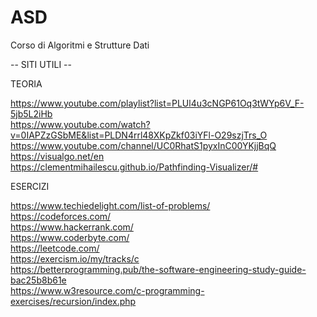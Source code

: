 # ASD
Corso di Algoritmi e Strutture Dati

-- SITI UTILI --

TEORIA

https://www.youtube.com/playlist?list=PLUl4u3cNGP61Oq3tWYp6V_F-5jb5L2iHb  
https://www.youtube.com/watch?v=0IAPZzGSbME&list=PLDN4rrl48XKpZkf03iYFl-O29szjTrs_O  
https://www.youtube.com/channel/UC0RhatS1pyxInC00YKjjBqQ  
https://visualgo.net/en  
https://clementmihailescu.github.io/Pathfinding-Visualizer/#  

ESERCIZI

https://www.techiedelight.com/list-of-problems/  
https://codeforces.com/  
https://www.hackerrank.com/  
https://www.coderbyte.com/  
https://leetcode.com/  
https://exercism.io/my/tracks/c  
https://betterprogramming.pub/the-software-engineering-study-guide-bac25b8b61e  
https://www.w3resource.com/c-programming-exercises/recursion/index.php
